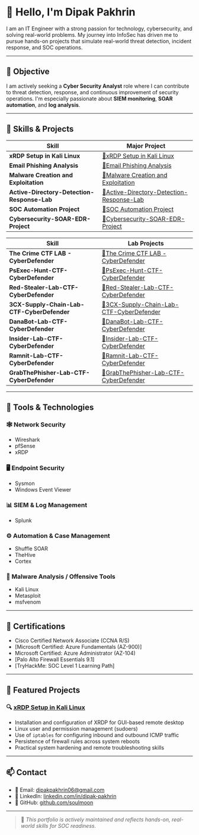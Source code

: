 # 👋 Hello, I'm **Dipak Pakhrin**

I am an IT Engineer with a strong passion for technology, cybersecurity, and solving real-world problems. My journey into InfoSec has driven me to pursue hands-on projects that simulate real-world threat detection, incident response, and SOC operations.

---

## 🎯 Objective

I am actively seeking a **Cyber Security Analyst** role where I can contribute to threat detection, response, and continuous improvement of security operations. I'm especially passionate about **SIEM monitoring**, **SOAR automation**, and **log analysis**.

---

## 🧠 Skills & Projects

| Skill | Major Project |
|-------|--------------------|
| **xRDP Setup in Kali Linux** | [🔗xRDP Setup in Kali Linux](https://github.com/soulmoon/xRDP-Setup) |
| **Email Phishing Analysis** | [🔗Email Phishing Analysis](https://github.com/soulmoon/Email-Phishing-Analysis) |
| **Malware Creation and Exploitation** | [🔗Malware Creation and Exploitation](https://github.com/soulmoon/Malware-Creation-and-Exploitation-using-Kali-and-Log-Analysis-using-Splunk) | 
| **Active-Directory-Detection-Response-Lab** | [🔗Active-Directory-Detection-Response-Lab](https://github.com/soulmoon/Active-Directory-Detection-Response-Lab) |
| **SOC Automation Project** | [🔗SOC Automation Project](https://github.com/soulmoon/SOC-Automation-Project) |
| **Cybersecurity-SOAR-EDR-Project** | [🔗Cybersecurity-SOAR-EDR-Project](https://github.com/soulmoon/Cybersecurity-SOAR-EDR-Project) | 

| Skill | Lab Projects |
|-------|--------------------|
| **The Crime CTF LAB - CyberDefender** | [🔗The Crime CTF LAB - CyberDefender](https://github.com/soulmoon/The-Crime-CTF-lab---CyberDefender) | 
| **PsExec-Hunt-CTF-CyberDefender** | [🔗PsExec-Hunt-CTF-CyberDefender](https://github.com/soulmoon/Psexec-Hunt) | 
| **Red-Stealer-Lab-CTF-CyberDefender** | [🔗Red-Stealer-Lab-CTF-CyberDefender](https://github.com/soulmoon/Red-Stealer-Lab) | 
| **3CX-Supply-Chain-Lab-CTF-CyberDefender** | [🔗3CX-Supply-Chain-Lab-CTF-CyberDefender](https://github.com/soulmoon/3CX-Supply-Chain-CTF-Lab/tree/main) | 
| **DanaBot-Lab-CTF-CyberDefender** | [🔗DanaBot-Lab-CTF-CyberDefender](https://github.com/soulmoon/DanaBot-Lab) |
| **Insider-Lab-CTF-CyberDefender** | [🔗Insider-Lab-CTF-CyberDefender]( https://github.com/soulmoon/Inside-Lab) |
| **Ramnit-Lab-CTF-CyberDefender** | [🔗Ramnit-Lab-CTF-CyberDefender](https://github.com/soulmoon/Ramnit-Lab) |
| **GrabThePhisher-Lab-CTF-CyberDefender** | [🔗GrabThePhisher-Lab-CTF-CyberDefender](https://github.com/soulmoon/GrabThePhisher/) |
---

## 🧰 Tools & Technologies

### 🕸️ Network Security
- Wireshark
- pfSense
- xRDP

### 🖥️ Endpoint Security
- Sysmon
- Windows Event Viewer

### 📊 SIEM & Log Management
- Splunk


### ⚙️ Automation & Case Management
- Shuffle SOAR
- TheHive
- Cortex

### 🧪 Malware Analysis / Offensive Tools
- Kali Linux
- Metasploit
- msfvenom


---

## 📜 Certifications

- Cisco Certified Network Associate (CCNA R/S)
- [Microsoft Certified: Azure Fundamentals (AZ-900)]
- Microsoft Certified: Azure Administrator (AZ-104)
- [Palo Alto Firewall Essentials 9.1]
- [TryHackMe: SOC Level 1 Learning Path]
  

---

## 📂 Featured Projects

### 🔍 [xRDP Setup in Kali Linux](https://github.com/soulmoon/xRDP-Setup)
- Installation and configuration of XRDP for GUI-based remote desktop
- Linux user and permission management (sudoers)
- Use of `iptables` for configuring inbound and outbound ICMP traffic
- Persistence of firewall rules across system reboots
- Practical system hardening and remote troubleshooting skills

---

## 📫 Contact

- 📧 Email: dipakpakhrin06@gmail.com 
- 💼 LinkedIn: [linkedin.com/in/dipak-pakhrin](https://www.linkedin.com/in/dipak-pakhrin)  
- 📁 GitHub: [github.com/soulmoon](https://github.com/soulmoon)

---

> 🚨 *This portfolio is actively maintained and reflects hands-on, real-world skills for SOC readiness.*
